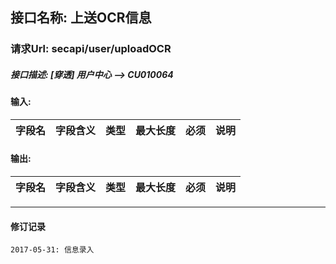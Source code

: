 ## 接口名称: 上送OCR信息
### 请求Url:   secapi/user/uploadOCR
##### 接口描述: [穿透] 用户中心 --> CU010064

#### 输入:
| 字段名 | 字段含义 | 类型 | 最大长度 | 必须 | 说明 |
| :--- | :--- | :--- | :--- | :--- | :--- |

#### 输出:
| 字段名 | 字段含义 | 类型 | 最大长度 | 必须 | 说明 |
| :--- | :--- | :--- | :--- | :--- | :--- |

----
#### 修订记录
```
2017-05-31: 信息录入
```